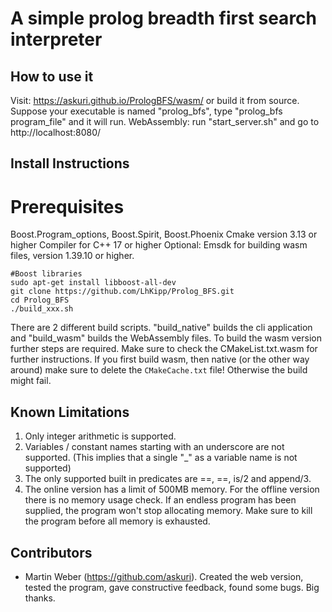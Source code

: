 A simple prolog breadth first search interpreter
================================================


How to use it
-------------
Visit: https://askuri.github.io/PrologBFS/wasm/
or build it from source.
Suppose your executable is named "prolog_bfs",
type "prolog_bfs program_file" and it will run.
WebAssembly: run "start_server.sh" and go to http://localhost:8080/

Install Instructions
--------------------
# Prerequisites
Boost.Program_options, Boost.Spirit, Boost.Phoenix
Cmake version 3.13 or higher
Compiler for C++ 17 or higher 
Optional: Emsdk for building wasm files, version 1.39.10 or higher.

```shell
#Boost libraries
sudo apt-get install libboost-all-dev
git clone https://github.com/LhKipp/Prolog_BFS.git
cd Prolog_BFS
./build_xxx.sh
```
There are 2 different build scripts. "build_native" builds the cli application and "build_wasm" builds the WebAssembly files.
To build the wasm version further steps are required. Make sure to check the CMakeList.txt.wasm for further instructions.
If you first build wasm, then native (or the other way around) make sure to delete the `CMakeCache.txt` file! Otherwise the build might fail.

Known Limitations
-----------------
1. Only integer arithmetic is supported.
2. Variables / constant names starting with an underscore are not supported. (This implies that a single "_" as a variable name is not supported)
3. The only supported built in predicates are ==, \==, is/2 and append/3.
4. The online version has a limit of 500MB memory. For the offline version there is no memory usage check. If an endless program has been supplied, the program won't stop allocating memory. Make sure to kill the program before all memory is exhausted.



Contributors
------------
- Martin Weber (https://github.com/askuri). Created the web version, tested the program, gave constructive feedback, found some bugs. Big thanks.
